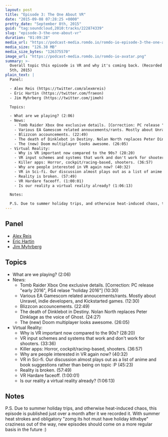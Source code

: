 ```yaml
---
layout: post
title: "Episode 3: The One About VR"
date: "2015-09-08 07:28:25 +0000"
pretty_date: "September 8th, 2015"
guid: "tag:soundcloud,2010:tracks/222874339"
slug: "episode-3-the-one-about-vr"
duration: "01:09:28"
media_url: "https://podcast-media.romdo.io/romdo-io-episode-3-the-one-about-vr.mp3"
media_size: "126.38 MB"
media_size_bytes: "126375570"
image_url: "https://podcast-media.romdo.io/romdo-io-avatar.png"
summary: >-
  Overall topic this episode is VR and why it's coming back. (Recorded on August
  5th, 2015)
plain_text: |
  Panel:

  - Alex Reis (https://twitter.com/alexmreis)
  - Eric Hartin (https://twitter.com/fraeon)
  - Jim Myhrberg (https://twitter.com/jimeh)

  Topics:

  - What are we playing? (2:06)
  - News:
    - Tomb Raider Xbox One exclusive details. [Correction: PC release "early 2016", PS4 relase "holiday 2016"] (10:30)
    - Various EA Gamescom related annoucements/rants. Mostly about Unravel, indie developers, and Kickstarted games. (12:30)
    - Blizzcon accouncements. (22:49)
    - The death of Dinklebot in Destiny. Nolan North replaces Peter Dinklage as the voice of Ghost. (24:27)
    - The (new) Doom multiplayer looks awesome. (26:05)
  - Virtual Reality:
    - Why is VR important now compared to the 90s? (28:20)
    - VR input schemes and systems that work and don't work for shooters. (33:36)
    - Killer apps: Horror, cockpit/racing-based, shooters. (36:57)
    - Why are people interested in VR again now? (40:32)
    - VR in Sci-fi. Our discussion almost plays out as a list of anime and book suggestions rather than being on topic :P (45:23)
    - Reality is broken. (57:49)
    - VR Hardare faceoff. (1:00:01)
    - Is our reality a virtual reality already? (1:06:13)

  Notes:

  P.S. Due to summer holiday trips, and otherwise heat-induced chaos, this episode is published just over a month after it we recorded it. With summer heat strokes and obligatory "zomg its hot must have holiday kthxbye" craziness out of the way, new episodes should come on a more regular basis in the future :)
---
```


## Panel

- [Alex Reis](https://twitter.com/alexmreis)
- [Eric Hartin](https://twitter.com/fraeon)
- [Jim Myhrberg](https://twitter.com/jimeh)

## Topics

- What are we playing? (2:06)
- News:
  - Tomb Raider Xbox One exclusive details. [Correction: PC release "early
    2016", PS4 relase "holiday 2016"] (10:30)
  - Various EA Gamescom related annoucements/rants. Mostly about Unravel, indie
    developers, and Kickstarted games. (12:30)
  - Blizzcon accouncements. (22:49)
  - The death of Dinklebot in Destiny. Nolan North replaces Peter Dinklage as
    the voice of Ghost. (24:27)
  - The (new) Doom multiplayer looks awesome. (26:05)
- Virtual Reality:
  - Why is VR important now compared to the 90s? (28:20)
  - VR input schemes and systems that work and don't work for shooters. (33:36)
  - Killer apps: Horror, cockpit/racing-based, shooters. (36:57)
  - Why are people interested in VR again now? (40:32)
  - VR in Sci-fi. Our discussion almost plays out as a list of anime and book
    suggestions rather than being on topic :P (45:23)
  - Reality is broken. (57:49)
  - VR Hardare faceoff. (1:00:01)
  - Is our reality a virtual reality already? (1:06:13)

## Notes

P.S. Due to summer holiday trips, and otherwise heat-induced chaos, this episode
is published just over a month after it we recorded it. With summer heat strokes
and obligatory "zomg its hot must have holiday kthxbye" craziness out of the
way, new episodes should come on a more regular basis in the future :)
